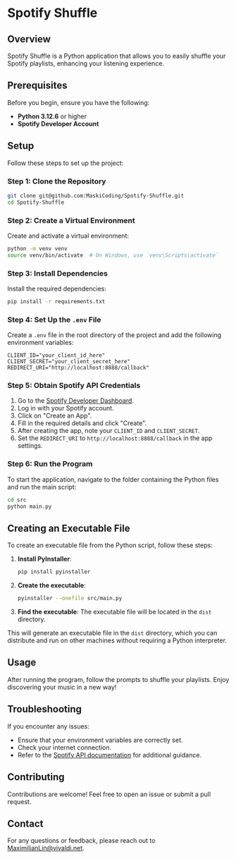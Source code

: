 # Spotify Shuffle

## Overview

Spotify Shuffle is a Python application that allows you to easily shuffle your Spotify playlists, enhancing your listening experience.

## Prerequisites

Before you begin, ensure you have the following:

- **Python 3.12.6** or higher
- **Spotify Developer Account**

## Setup

Follow these steps to set up the project:

### Step 1: Clone the Repository

```bash
git clone git@github.com:MaskiCoding/Spotify-Shuffle.git
cd Spotify-Shuffle
```

### Step 2: Create a Virtual Environment

Create and activate a virtual environment:

```bash
python -m venv venv
source venv/bin/activate  # On Windows, use `venv\Scripts\activate`
```

### Step 3: Install Dependencies

Install the required dependencies:

```bash
pip install -r requirements.txt
```

### Step 4: Set Up the `.env` File

Create a `.env` file in the root directory of the project and add the following environment variables:

```plaintext
CLIENT_ID="your_client_id_here"
CLIENT_SECRET="your_client_secret_here"
REDIRECT_URI="http://localhost:8888/callback"
```

### Step 5: Obtain Spotify API Credentials

1. Go to the [Spotify Developer Dashboard](https://developer.spotify.com/dashboard/).
2. Log in with your Spotify account.
3. Click on "Create an App".
4. Fill in the required details and click "Create".
5. After creating the app, note your `CLIENT_ID` and `CLIENT_SECRET`.
6. Set the `REDIRECT_URI` to `http://localhost:8888/callback` in the app settings.

### Step 6: Run the Program

To start the application, navigate to the folder containing the Python files and run the main script:

```bash
cd src 
python main.py
```

## Creating an Executable File

To create an executable file from the Python script, follow these steps:

1. **Install PyInstaller**:
    ```bash
    pip install pyinstaller
    ```

2. **Create the executable**:
    ```bash
    pyinstaller --onefile src/main.py
    ```

3. **Find the executable**: The executable file will be located in the `dist` directory.

This will generate an executable file in the `dist` directory, which you can distribute and run on other machines without requiring a Python interpreter.

## Usage

After running the program, follow the prompts to shuffle your playlists. Enjoy discovering your music in a new way!

## Troubleshooting

If you encounter any issues:

- Ensure that your environment variables are correctly set.
- Check your internet connection.
- Refer to the [Spotify API documentation](https://developer.spotify.com/documentation/web-api/) for additional guidance.

## Contributing

Contributions are welcome! Feel free to open an issue or submit a pull request.

## Contact

For any questions or feedback, please reach out to [MaximilianLin@vivaldi.net](mailto:MaximilianLin@vivaldi.net).